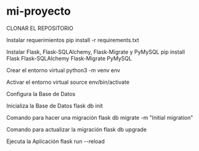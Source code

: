 # mi-proyecto

CLONAR EL REPOSITORIO

Instalar requerimientos
pip install -r requirements.txt

Instalar Flask, Flask-SQLAlchemy, Flask-Migrate y PyMySQL
pip install Flask Flask-SQLAlchemy Flask-Migrate PyMySQL

Crear el entorno virtual
python3 -m venv env

Activar el entorno virtual
source env/bin/activate

Configura la Base de Datos

Inicializa la Base de Datos
flask db init

Comando para hacer una migración
flask db migrate -m "Initial migration"

Comando para actualizar la migración
flask db upgrade

Ejecuta la Aplicación
flask run --reload
